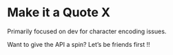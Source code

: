# Make it a Quote X

Primarily focused on dev for character encoding issues.

Want to give the API a spin? Let’s be friends first !!